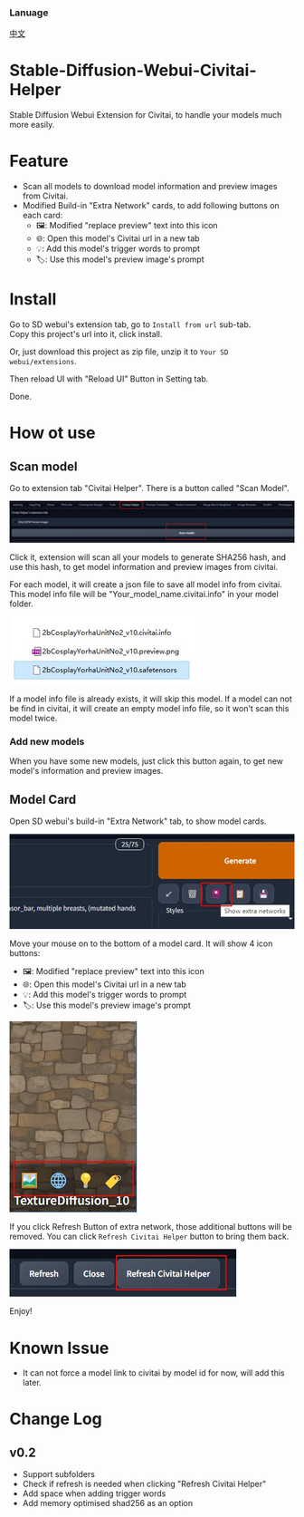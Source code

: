 ### Lanuage
[中文](README.cn.md)

# Stable-Diffusion-Webui-Civitai-Helper
Stable Diffusion Webui Extension for Civitai, to handle your models much more easily.

# Feature
* Scan all models to download model information and preview images from Civitai.  
* Modified Build-in "Extra Network" cards, to add following buttons on each card:
  - 🖼: Modified "replace preview" text into this icon
  - 🌐: Open this model's Civitai url in a new tab
  - 💡: Add this model's trigger words to prompt
  - 🏷: Use this model's preview image's prompt

# Install
Go to SD webui's extension tab, go to `Install from url` sub-tab.  
Copy this project's url into it, click install.  

Or, just download this project as zip file, unzip it to `Your SD webui/extensions`.  

Then reload UI with "Reload UI" Button in Setting tab.  

Done. 

# How ot use
## Scan model
Go to extension tab "Civitai Helper". There is a button called "Scan Model".  

![](img/extension_tab.jpg)  

Click it, extension will scan all your models to generate SHA256 hash, and use this hash, to get model information and preview images from civitai.  

For each model, it will create a json file to save all model info from civitai. This model info file will be "Your_model_name.civitai.info" in your model folder.  

![](img/model_info_file.jpg)  

If a model info file is already exists, it will skip this model. If a model can not be find in civitai, it will create an empty model info file, so it won't scan this model twice. 

### Add new models 
When you have some new models, just click this button again, to get new model's information and preview images.  

## Model Card
Open SD webui's build-in "Extra Network" tab, to show model cards.  

![](img/extra_network.jpg)  


Move your mouse on to the bottom of a model card. It will show 4 icon buttons:
  - 🖼: Modified "replace preview" text into this icon
  - 🌐: Open this model's Civitai url in a new tab
  - 💡: Add this model's trigger words to prompt
  - 🏷: Use this model's preview image's prompt
  
![](img/model_card.jpg)  

If you click Refresh Button of extra network, those additional buttons will be removed. You can click `Refresh Civitai Helper` button to bring them back.  

![](img/refresh_ch.jpg)  



Enjoy!

# Known Issue
* It can not force a model link to civitai by model id for now, will add this later.


# Change Log
## v0.2
* Support subfolders
* Check if refresh is needed when clicking "Refresh Civitai Helper"
* Add space when adding trigger words
* Add memory optimised shad256 as an option

